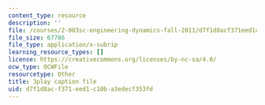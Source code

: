 ```yaml
---
content_type: resource
description: ''
file: /courses/2-003sc-engineering-dynamics-fall-2011/d7f1d8acf371eed1c10ba3edecf353fd_jROTMB142T0.srt
file_size: 67786
file_type: application/x-subrip
learning_resource_types: []
license: https://creativecommons.org/licenses/by-nc-sa/4.0/
ocw_type: OCWFile
resourcetype: Other
title: 3play caption file
uid: d7f1d8ac-f371-eed1-c10b-a3edecf353fd
---
```

